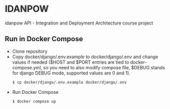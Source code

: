 # IDANPOW
idanpow API - Integration and Deployment Architecture course project

## Run in Docker Compose

- Clone repository
- Copy docker/django/.env.example to docker/django/.env 
  and change values if needed ($HOST and $PORT entries are tied to docker-compose.yml,
  so you need to also modify compose file, $DEBUG stands for django DEBUG mode, 
  supported values are 0 and 1). 
  ```bash
  $ cp docker/django/.env.example docker/django/.env
  ```
- Run Docker Compose
  ```bash
  $ docker compose up
  ```